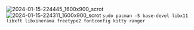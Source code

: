 ![2024-01-15-224445_1600x900_scrot](https://github.com/yazoink/laptop-dotfiles/assets/98802603/7fef2e1c-dffe-41ac-99d2-670c7f1851b0)
![2024-01-15-224311_1600x900_scrot](https://github.com/yazoink/laptop-dotfiles/assets/98802603/69cb8cad-75a4-4df4-9895-3f376decd766)
``sudo pacman -S base-devel libx11 libxft libxinerama freetype2 fontconfig kitty ranger``
